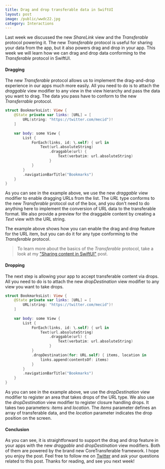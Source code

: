 ```yaml
---
title: Drag and drop transferable data in SwiftUI
layout: post
image: /public/wwdc22.jpg
category: Interactions
---
```


Last week we discussed the new *ShareLink* view and the *Transferable* protocol powering it. The new *Transferable* protocol is useful for sharing your data from the app, but it also powers drag and drop in your app. This week we will learn how we can drag and drop data conforming to the *Transferable* protocol in SwiftUI.

#### Dragging
The new *Transferable* protocol allows us to implement the drag-and-drop experience in our apps much more easily. All you need to do is to attach the *draggable* view modifier to any view in the view hierarchy and pass the data you want to drag. The data you pass have to conform to the new *Transferrable* protocol.

```swift
struct BookmarksList: View {
    @State private var links: [URL] = [
        URL(string: "https://twitter.com/mecid")!
    ]
    
    var body: some View {
        List {
            ForEach(links, id: \.self) { url in
                Text(url.absoluteString)
                    .draggable(url) {
                        Text(verbatim: url.absoluteString)
                    }
            }
        }
        .navigationBarTitle("Bookmarks")
    }
}
```

As you can see in the example above, we use the new *draggable* view modifier to enable dragging URLs from the list. The *URL* type conforms to the new *Transferable* protocol out of the box, and you don't need to do anything here to implement the conversion of URL data to the transferable format. We also provide a preview for the draggable content by creating a *Text* view with the URL string.

The example above shows how you can enable the drag and drop feature for the URL item, but you can do it for any type conforming to the *Transferable* protocol.

> To learn more about the basics of the *Transferable* protocol, take a look at my ["Sharing content in SwiftUI"](/2023/03/28/sharing-content-in-swiftui/) post.

#### Dropping
The next step is allowing your app to accept transferable content via drops. All you need to do is to attach the new *dropDestination* view modifier to any view you want to take drops.

```swift
struct BookmarksList: View {
    @State private var links: [URL] = [
        URL(string: "https://twitter.com/mecid")!
    ]
    
    var body: some View {
        List {
            ForEach(links, id: \.self) { url in
                Text(url.absoluteString)
                    .draggable(url) {
                        Text(verbatim: url.absoluteString)
                    }
            }
            .dropDestination(for: URL.self) { items, location in
                links.append(contentsOf: items)
            }
        }
        .navigationBarTitle("Bookmarks")
    }
}
```

As you can see in the example above, we use the *dropDestination* view modifier to register an area that takes drops of the URL type. We also use the *dropDestination* view modifier to register closure handling drops. It takes two parameters: *items* and *location*. The *items* parameter defines an array of transferable data, and the *location* parameter indicates the drop position on the screen.

#### Conclusion
As you can see, it is straightforward to support the drag and drop feature in your apps with the new *draggable* and *dropDestination* view modifiers. Both of them are powered by the brand new CoreTransferable framework. I hope you enjoy the post. Feel free to follow me on [Twitter](https://twitter.com/mecid) and ask your questions related to this post. Thanks for reading, and see you next week!
